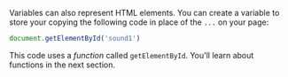 Variables can also represent HTML elements. You can create a variable to store your copying the following code in place of the `...` on your page:

```javascript
document.getElementById('sound1')
```

This code uses a *function* called `getElementById`. You'll learn about functions in the next section.
